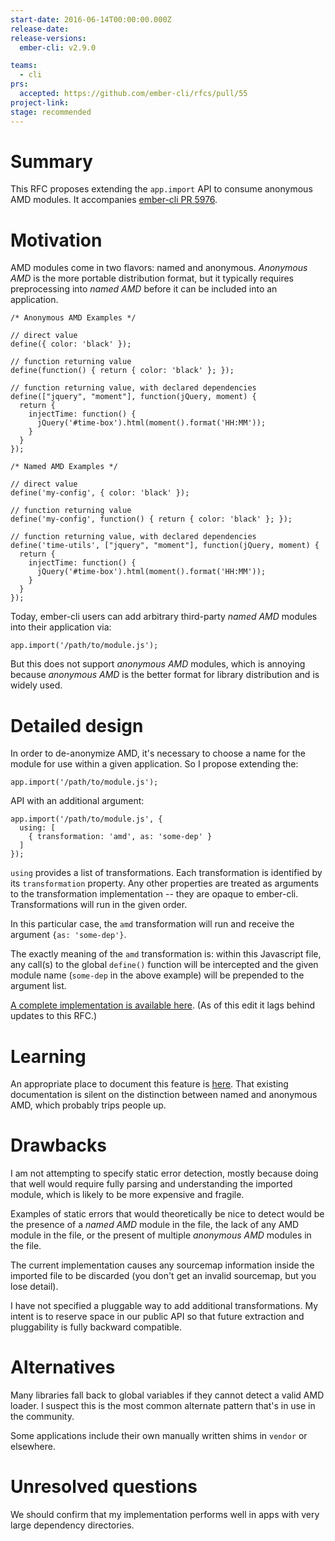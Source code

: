 ```yaml
---
start-date: 2016-06-14T00:00:00.000Z
release-date:
release-versions: 
  ember-cli: v2.9.0

teams: 
  - cli
prs:
  accepted: https://github.com/ember-cli/rfcs/pull/55
project-link: 
stage: recommended
---
```


# Summary

This RFC proposes extending the `app.import` API to consume anonymous AMD modules. It accompanies [ember-cli PR 5976](https://github.com/ember-cli/ember-cli/pull/5976).

# Motivation

AMD modules come in two flavors: named and anonymous. _Anonymous AMD_ is the more portable distribution format, but it typically requires preprocessing into _named AMD_ before it can be included into an application.

    /* Anonymous AMD Examples */

    // direct value
    define({ color: 'black' });

    // function returning value
    define(function() { return { color: 'black' }; });

    // function returning value, with declared dependencies
    define(["jquery", "moment"], function(jQuery, moment) {
      return {
        injectTime: function() {
          jQuery('#time-box').html(moment().format('HH:MM'));
        }
      }
    });

    /* Named AMD Examples */

    // direct value
    define('my-config', { color: 'black' });

    // function returning value
    define('my-config', function() { return { color: 'black' }; });

    // function returning value, with declared dependencies
    define('time-utils', ["jquery", "moment"], function(jQuery, moment) {
      return {
        injectTime: function() {
          jQuery('#time-box').html(moment().format('HH:MM'));
        }
      }
    });


Today, ember-cli users can add arbitrary third-party _named AMD_ modules into their application via:

    app.import('/path/to/module.js');

But this does not support _anonymous AMD_ modules, which is annoying because _anonymous AMD_ is the better format for library distribution and is widely used.

# Detailed design

In order to de-anonymize AMD, it's necessary to choose a name for the module for use within a given application. So I propose extending the:

    app.import('/path/to/module.js');

API with an additional argument:

    app.import('/path/to/module.js', {
      using: [
        { transformation: 'amd', as: 'some-dep' }
      ]
    });

`using` provides a list of transformations. Each transformation is identified by its `transformation` property. Any other properties are treated as arguments to the transformation implementation -- they are opaque to ember-cli. Transformations will run in the given order.

In this particular case, the `amd` transformation will run and receive the argument `{as: 'some-dep'}`.

The exactly meaning of the `amd` transformation is: within this Javascript file, any call(s) to the global `define()` function will be intercepted and the given module name (`some-dep` in the above example) will be prepended to the argument list.

[A complete implementation is available here](https://github.com/ember-cli/ember-cli/pull/5976). (As of this edit it lags behind updates to this RFC.)

# Learning

An appropriate place to document this feature is [here](https://ember-cli.com/user-guide/#standard-amd-asset). That existing documentation is silent on the distinction between named and anonymous AMD, which probably trips people up.

# Drawbacks

I am not attempting to specify static error detection, mostly because doing that well would require fully parsing and understanding the imported module, which is likely to be more expensive and fragile.

Examples of static errors that would theoretically be nice to detect would be the presence of a _named AMD_ module in the file, the lack of any AMD module in the file, or the present of multiple _anonymous AMD_ modules in the file.

The current implementation causes any sourcemap information inside the imported file to be discarded (you don't get an invalid sourcemap, but you lose detail).

I have not specified a pluggable way to add additional transformations. My intent is to reserve space in our public API so that future extraction and pluggability is fully backward compatible.

# Alternatives

Many libraries fall back to global variables if they cannot detect a valid AMD loader. I suspect this is the most common alternate pattern that's in use in the community.

Some applications include their own manually written shims in `vendor` or elsewhere.

# Unresolved questions

We should confirm that my implementation performs well in apps with very large dependency directories.
